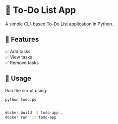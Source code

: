 # 📝 To-Do List App

A simple CLI-based To-Do List application in Python.

## 🚀 Features
✅ Add tasks  
✅ View tasks  
✅ Remove tasks  

## 🔧 Usage
Run the script using:

```sh
python todo.py


docker build -t todo-app .
docker run -it todo-app



